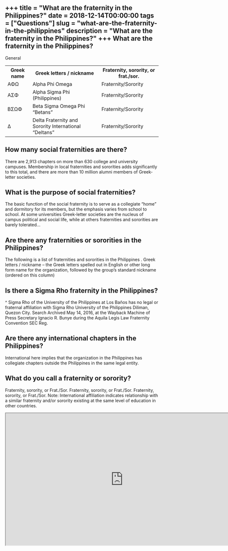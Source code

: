 +++
title = "What are the fraternity in the Philippines?"
date = 2018-12-14T00:00:00
tags = ["Questions"]
slug = "what-are-the-fraternity-in-the-philippines"
description = "What are the fraternity in the Philippines?"
+++
What are the fraternity in the Philippines?
-------------------------------------------

General

<table><tr><th>Greek name</th><th>Greek letters / nickname</th><th>Fraternity, sorority, or frat./sor.</th></tr><tr><td>ΑΦΩ</td><td>Alpha Phi Omega</td><td>Fraternity/Sorority</td></tr><tr><td>ΑΣΦ</td><td>Alpha Sigma Phi (Philippines)</td><td>Fraternity/Sorority</td></tr><tr><td>ΒΣΩΦ</td><td>Beta Sigma Omega Phi “Betans”</td><td>Fraternity/Sorority</td></tr><tr><td>Δ</td><td>Delta Fraternity and Sorority International “Deltans”</td><td>Fraternity/Sorority</td></tr></table>

How many social fraternities are there?
---------------------------------------

There are 2,913 chapters on more than 630 college and university campuses. Membership in local fraternities and sororities adds significantly to this total, and there are more than 10 million alumni members of Greek-letter societies.

What is the purpose of social fraternities?
-------------------------------------------

The basic function of the social fraternity is to serve as a collegiate “home” and dormitory for its members, but the emphasis varies from school to school. At some universities Greek-letter societies are the nucleus of campus political and social life, while at others fraternities and sororities are barely tolerated…

Are there any fraternities or sororities in the Philippines?
------------------------------------------------------------

The following is a list of fraternities and sororities in the Philippines . Greek letters / nickname – the Greek letters spelled out in English or other long form name for the organization, followed by the group’s standard nickname (ordered on this column)

Is there a Sigma Rho fraternity in the Philippines?
---------------------------------------------------

^ Sigma Rho of the University of the Philippines at Los Baños has no legal or fraternal affiliation with Sigma Rho University of the Philippines Diliman, Quezon City. Search Archived May 14, 2016, at the Wayback Machine of Press Secretary Ignacio R. Bunye during the Aquila Legis Law Fraternity Convention SEC Reg.

Are there any international chapters in the Philippines?
--------------------------------------------------------

International here implies that the organization in the Philippines has collegiate chapters outside the Philippines in the same legal entity.

What do you call a fraternity or sorority?
------------------------------------------

Fraternity, sorority, or Frat./Sor. Fraternity, sorority, or Frat./Sor. Fraternity, sorority, or Frat./Sor. Note: International affiliation indicates relationship with a similar fraternity and/or sorority existing at the same level of education in other countries.

<iframe allow="accelerometer; autoplay; clipboard-write; encrypted-media; gyroscope; picture-in-picture" allowfullscreen="" class="__youtube_prefs__  epyt-is-override  no-lazyload" data-no-lazy="1" data-origheight="433" data-origwidth="770" data-skipgform_ajax_framebjll="" height="433" id="_ytid_26041" loading="lazy" src="https://www.youtube.com/embed/TZArshdTwVY?enablejsapi=1&autoplay=0&cc_load_policy=0&cc_lang_pref=&iv_load_policy=1&loop=0&modestbranding=0&rel=1&fs=1&playsinline=0&autohide=2&theme=dark&color=red&controls=1&" title="YouTube player" width="770"></iframe>